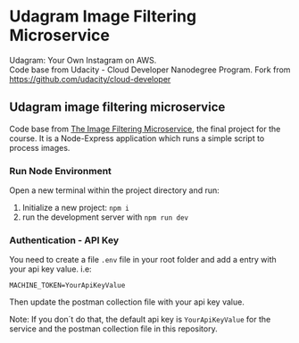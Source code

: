 # Udagram Image Filtering Microservice

Udagram: Your Own Instagram on AWS.  
Code base from Udacity - Cloud Developer Nanodegree Program. Fork from https://github.com/udacity/cloud-developer

## Udagram image filtering microservice

Code base from [The Image Filtering Microservice](https://github.com/udacity/cloud-developer/tree/master/course-02/project/image-filter-starter-code), the final project for the course. 
It is a Node-Express application which runs a simple script to process images.

### Run Node Environment

Open a new terminal within the project directory and run:

1. Initialize a new project: `npm i`
2. run the development server with `npm run dev`

### Authentication - API Key

You need to create a file `.env` file in your root folder and add a entry with your api key value. i.e:
```
MACHINE_TOKEN=YourApiKeyValue
```
Then update the postman collection file with your api key value.

Note: If you don´t do that, the default api key is `YourApiKeyValue` for the service and the postman collection file in this repository.
